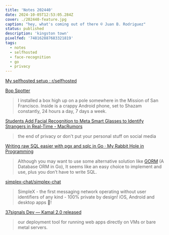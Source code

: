 ```yaml
---
title: 'Notes 202440'
date: 2024-10-05T12:53:05.284Z
cover: ./202440-feature.jpg
caption: "hey, what's coming out of there © Juan B. Rodriguez"
status: published
description: 'kingston town'
pixelfed: '748162887683321819'
tags:
  - notes
  - selfhosted
  - face-recognition
  - go
  - privacy
---
```


[My selfhosted setup : r/selfhosted](https://www.reddit.com/r/selfhosted/comments/1fsnhas/my_selfhosted_setup/)

[Bop Spotter](https://walzr.com/bop-spotter/)

> I installed a box high up on a pole somewhere in the Mission of San Francisco. Inside is a crappy Android phone, set to Shazam constantly, 24 hours a day, 7 days a week.

[Students Add Facial Recognition to Meta Smart Glasses to Identify Strangers in Real-Time - MacRumors](https://www.macrumors.com/2024/10/02/meta-smart-glasses-facial-recognition/)

> the end of privacy or don't put your personal stuff on social media

[Writing raw SQL easier with pgx and sqlc in Go · My Rabbit Hole in Programming](https://remvn.dev/posts/writing-raw-sql-easier-with-pgx-and-sqlc-in-go/)

> Although you may want to use some alternative solution like [GORM](https://github.com/go-gorm/gorm) (A Database ORM in Go), It seems like an easy choice to implement and use, plus you don’t have to write SQL.

[simplex-chat/simplex-chat](https://github.com/simplex-chat/simplex-chat)

> SimpleX - the first messaging network operating without user identifiers of any kind - 100% private by design! iOS, Android and desktop apps 📱!

[37signals Dev — Kamal 2.0 released](https://dev.37signals.com/kamal-2/)

> our deployment tool for running web apps directly on VMs or bare metal servers.

